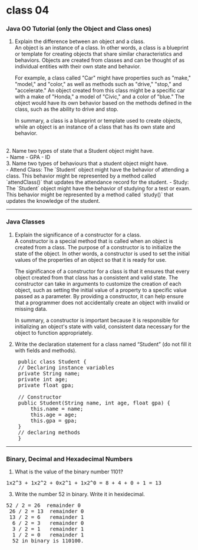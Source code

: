 # class 04

### Java OO Tutorial (only the Object and Class ones)

1. Explain the difference between an object and a class.<br>
   An object is an instance of a class. In other words, a class is a blueprint or template for creating objects that share similar characteristics and behaviors. Objects are created from classes and can be thought of as individual entities with their own state and behavior.

   For example, a class called "Car" might have properties such as "make," "model," and "color," as well as methods such as "drive," "stop," and "accelerate." An object created from this class might be a specific car with a make of "Honda," a model of "Civic," and a color of "blue." The object would have its own behavior based on the methods defined in the class, such as the ability to drive and stop.

   In summary, a class is a blueprint or template used to create objects, while an object is an instance of a class that has its own state and behavior.
<br>
2. Name two types of state that a Student object might have.<br>
   -  Name
   -  GPA
   -  ID
  <br>
3. Name two types of behaviours that a student object might have.<br>
   - Attend Class: The `Student` object might have the behavior of attending a class. This behavior might be represented by a method called `attendClass()` that updates the attendance record for the student.
   - Study: The `Student` object might have the behavior of studying for a test or exam. This behavior might be represented by a method called `study()` that updates the knowledge of the student.

------------------------------------------
### Java Classes 
1. Explain the significance of a constructor for a class.<br>
   A constructor is a special method that is called when an object is created from a class. The purpose of a constructor is to initialize the state of the object. In other words, a constructor is used to set the initial values of the properties of an object so that it is ready for use.

   The significance of a constructor for a class is that it ensures that every object created from that class has a consistent and valid state. The constructor can take in arguments to customize the creation of each object, such as setting the initial value of a property to a specific value passed as a parameter. By providing a constructor, it can help ensure that a programmer does not accidentally create an object with invalid or missing data.

   In summary, a constructor is important because it is responsible for initializing an object's state with valid, consistent data necessary for the object to function appropriately.
   <br>
2. Write the declaration statement for a class named “Student” (do not fill it with fields and methods).
   
   <pre> public class Student {
    // Declaring instance variables
    private String name;
    private int age;
    private float gpa;
    
    // Constructor
    public Student(String name, int age, float gpa) {
        this.name = name;
        this.age = age;
        this.gpa = gpa;
    }
    // declaring methods
    }</pre>

---------------------------
### Binary, Decimal and Hexadecimal Numbers

1. What is the value of the binary number 1101?<br>
 <pre>1x2^3 + 1x2^2 + 0x2^1 + 1x2^0 = 8 + 4 + 0 + 1 = 13</pre>
3. Write the number 52 in binary. Write it in hexidecimal.<br> 
 <pre>52 / 2 = 26  remainder 0
 26 / 2 = 13  remainder 0
 13 / 2 = 6   remainder 1
  6 / 2 = 3   remainder 0
  3 / 2 = 1   remainder 1
  1 / 2 = 0   remainder 1
  52 in binary is 110100.</pre>